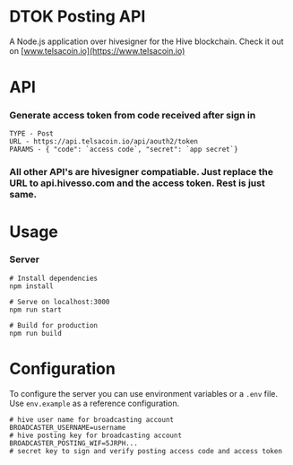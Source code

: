 # DTOK Posting API

A Node.js application over hivesigner for the Hive blockchain. Check it out on [www.telsacoin.io](https://www.telsacoin.io)

# API

### Generate access token from code received after sign in

```
TYPE - Post
URL - https://api.telsacoin.io/api/aouth2/token
PARAMS - { "code": `access code`, "secret": `app secret`}
```

### All other API's are hivesigner compatiable. Just replace the URL to api.hivesso.com and the access token. Rest is just same.

# Usage

### Server

```
# Install dependencies
npm install

# Serve on localhost:3000
npm run start

# Build for production
npm run build
```

# Configuration

To configure the server you can use environment variables or a `.env` file. Use `env.example` as a reference configuration.

```
# hive user name for broadcasting account
BROADCASTER_USERNAME=username
# hive posting key for broadcasting account
BROADCASTER_POSTING_WIF=5JRPH...
# secret key to sign and verify posting access code and access token
```
